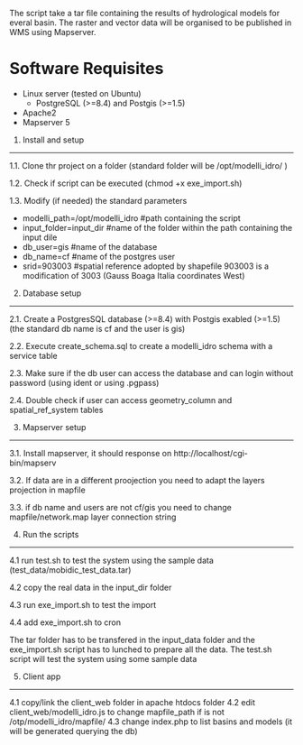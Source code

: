 The script take a tar file containing the results of hydrological models for  everal basin. The raster and vector data will be organised to be published in WMS using Mapserver.

Software Requisites
===================
  * Linux server (tested on Ubuntu)
	* PostgreSQL (>=8.4) and Postgis (>=1.5)
  * Apache2
  * Mapserver 5

1. Install and setup
--------------------

1.1. Clone thr project on a folder (standard folder will be /opt/modelli_idro/ )

1.2. Check if script can be executed (chmod +x exe_import.sh)

1.3. Modify (if needed) the standard parameters

*	modelli_path=/opt/modelli_idro   #path containing the script
*	input_folder=input_dir           #name of the folder within the path containing the input dile
*	db_user=gis                      #name of the database
*	db_name=cf                       #name of the postgres user
*	srid=903003			 #spatial reference adopted by shapefile 903003 is a modification of 3003 (Gauss Boaga Italia coordinates West)

2. Database setup
--------------------

2.1. Create a PostgresSQL database (>=8.4) with Postgis exabled (>=1.5) (the standard db name is cf and the user is gis) 

2.2. Execute create_schema.sql to create a modelli_idro schema with a service table

2.3. Make sure if the db user can access the database and can login without password (using ident or using .pgpass) 

2.4. Double check if user can access geometry_column and spatial_ref_system tables  

3. Mapserver setup
--------------------

3.1. Install mapserver, it should response on http://localhost/cgi-bin/mapserv

3.2. If data are in a different proojection you need to adapt the layers projection in mapfile

3.3. if db name and users are not cf/gis you need to change mapfile/network.map layer connection string


4. Run the scripts
--------------------

4.1 run test.sh to test the system using the sample data (test_data/mobidic_test_data.tar)

4.2 copy the real data in the input_dir folder

4.3 run exe_import.sh to test the import

4.4 add exe_import.sh to cron

The tar folder has to be transfered in the input_data folder and the exe_import.sh script has to lunched to prepare all the data. The test.sh script will test the system using some sample data 




5. Client app
--------------------

4.1 copy/link the client_web folder in apache htdocs folder 
4.2 edit client_web/modelli_idro.js to change mapfile_path if is not /otp/modelli_idro/mapfile/
4.3 change index.php to list basins and models (it will be generated querying the db)

